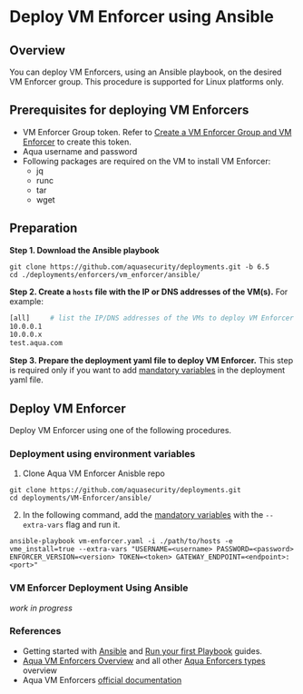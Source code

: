 # Deploy VM Enforcer using Ansible

## Overview

You can deploy VM Enforcers, using an Ansible playbook, on the desired VM Enforcer group. This procedure is supported for Linux platforms only.

## Prerequisites for deploying VM Enforcers

* VM Enforcer Group token. Refer to [Create a VM Enforcer Group and VM Enforcer](https://docs.aquasec.com/docs/create-a-vm-enforcer-group-and-vm-enforcer) to create this token.
* Aqua username and password
* Following packages are required on the VM to install VM Enforcer:
   * jq
   * runc
   * tar
   * wget

## Preparation

**Step 1. Download the Ansible playbook**

```shell
git clone https://github.com/aquasecurity/deployments.git -b 6.5
cd ./deployments/enforcers/vm_enforcer/ansible/
```

**Step 2. Create a `hosts` file with the IP or DNS addresses of the VM(s).** For example:

```bash
[all]     # list the IP/DNS addresses of the VMs to deploy VM Enforcer
10.0.0.1 
10.0.0.x
test.aqua.com
```

**Step 3. Prepare the deployment yaml file to deploy VM Enforcer.** This step is required only if you want to add [mandatory variables](#mandatory-variables) in the deployment yaml file.

## Deploy VM Enforcer

Deploy VM Enforcer using one of the following procedures.

### Deployment using environment variables
1. Clone Aqua VM Enforcer Anisble repo

```shell
git clone https://github.com/aquasecurity/deployments.git
cd deployments/VM-Enforcer/ansible/
```

2. In the following command, add the [mandatory variables](#mandatory-variables) with the `--extra-vars` flag and run it.

```shell
ansible-playbook vm-enforcer.yaml -i ./path/to/hosts -e vme_install=true --extra-vars "USERNAME=<username> PASSWORD=<password> ENFORCER_VERSION=<version> TOKEN=<token> GATEWAY_ENDPOINT=<endpoint>:<port>"
```

### VM Enforcer Deployment Using Ansible

*work in progress*

### References
* Getting started with [Ansible](https://docs.ansible.com/ansible/latest/user_guide/intro_getting_started.html) and [Run your first Playbook](https://docs.ansible.com/ansible/latest/network/getting_started/first_playbook.html) guides.
* [Aqua VM Enforcers Overview](../README.md) and all other [Aqua Enforcers types](../../README.md) overview
* Aqua VM Enforcers [official documentation](https://docs.aquasec.com/docs/vm-enforcer)